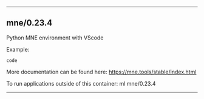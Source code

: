 
----------------------------------
## mne/0.23.4 ##
Python MNE environment with VScode

Example:
```
code 
```

More documentation can be found here: https://mne.tools/stable/index.html

To run applications outside of this container: ml mne/0.23.4

----------------------------------
